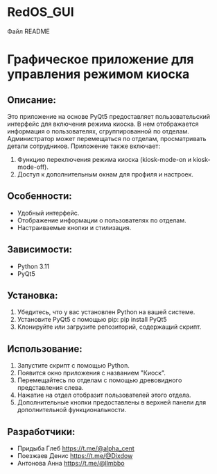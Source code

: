 # RedOS_GUI

Файл README

# Графическое приложение для управления режимом киоска 

## Описание:
Это приложение на основе PyQt5 предоставляет пользовательский интерфейс для включения режима киоска. В нем отображается информация о пользователях, сгруппированной по отделам. Администратор может перемещаться по отделам, просматривать детали сотрудников. Приложение также включает: 
1. Функцию переключения режима киоска (kiosk-mode-on и kiosk-mode-off).
2. Доступ к дополнительным окнам для профиля и настроек.

## Особенности:
- Удобный интерфейс.
- Отображение информации о пользователях по отделам.
- Настраиваемые кнопки и стилизация.

## Зависимости:
- Python 3.11
- PyQt5

## Установка:
1. Убедитесь, что у вас установлен Python на вашей системе.
2. Установите PyQt5 с помощью pip:
pip install PyQt5
3. Клонируйте или загрузите репозиторий, содержащий скрипт.

## Использование:
1. Запустите скрипт с помощью Python.
2. Появится окно приложения с названием "Киоск".
3. Перемещайтесь по отделам с помощью древовидного представления слева.
4. Нажатие на отдел отобразит пользователей этого отдела.
5. Дополнительные кнопки предоставлены в верхней панели для дополнительной функциональности.

## Разработчики:
- Придыба Глеб https://t.me/@alpha_cent
- Поезжаев Денис https://t.me/@Dixdow
- Антонова Анна https://t.me/@llmbbo
